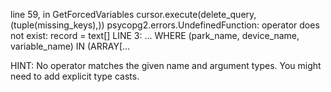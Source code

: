 line 59, in GetForcedVariables
    cursor.execute(delete_query, (tuple(missing_keys),))
psycopg2.errors.UndefinedFunction: operator does not exist: record = text[]
LINE 3: ...    WHERE (park_name, device_name, variable_name) IN (ARRAY[...

HINT:  No operator matches the given name and argument types. You might need to add explicit type casts.

